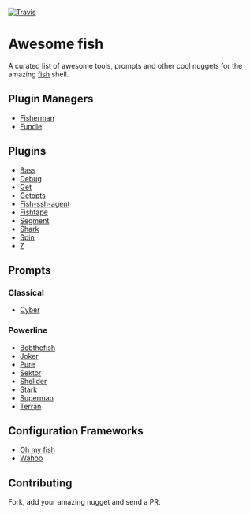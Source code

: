 [![Travis][travis-badge]][travis-link]

# Awesome fish

A curated list of awesome tools, prompts and other cool nuggets for the amazing [fish] shell.

## Plugin Managers

- [Fisherman](https://github.com/fisherman/fisherman)
- [Fundle](https://github.com/tuvistavie/fundle)

## Plugins

- [Bass](https://github.com/edc/bass)
- [Debug](https://github.com/fisherman/debug)
- [Get](https://github.com/fisherman/get)
- [Getopts](https://github.com/fisherman/getopts)
- [Fish-ssh-agent](https://github.com/herrbischoff/fish-ssh-agent)
- [Fishtape](https://github.com/fisherman/fishtape)
- [Segment](https://github.com/fisherman/segment)
- [Shark](https://github.com/fisherman/shark)
- [Spin](https://github.com/fisherman/spin)
- [Z](https://github.com/fisherman/z)

## Prompts

### Classical

- [Cyber](https://github.com/fisherman/cyber)

### Powerline

- [Bobthefish](https://github.com/oh-my-fish/theme-bobthefish)
- [Joker](https://github.com/fisherman/joker)
- [Pure](https://github.com/rafaelrinaldi/pure)
- [Sektor](https://github.com/fisherman/sektor)
- [Shellder](https://github.com/simnalamburt/shellder)
- [Stark](https://github.com/fisherman/stark)
- [Superman](https://github.com/fisherman/superman)
- [Terran](https://github.com/fisherman/terran)

## Configuration Frameworks

- [Oh my fish](https://github.com/oh-my-fish/oh-my-fish)
- [Wahoo](https://github.com/bucaran/wahoo)

## Contributing

Fork, add your amazing nugget and send a PR.

[Awesome]: https://github.com/sindresorhus/awesome
[fish]: https://github.com/fish-shell/fish-shell
[create]: https://github.com/fisherman/awesome-fish/issues
[Pure]: https://github.com/sindresorhus/pure

[travis-link]: https://travis-ci.org/fisherman/awesome-fish
[travis-badge]: https://img.shields.io/travis/fisherman/awesome-fish.svg?style=flat-square
